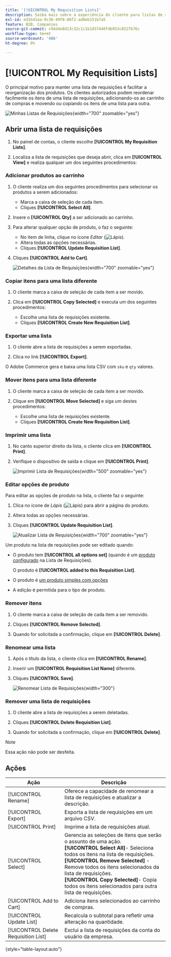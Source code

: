 ```yaml
---
title: '[!UICONTROL My Requisition Lists]'
description: Saiba mais sobre a experiência do cliente para listas de requisição, que está disponível no painel de contas.
exl-id: ed1b41aa-9c36-49f8-80f2-ad0eb151b7a5
feature: B2B, Companies
source-git-commit: c94d4e8d13c32c1c1b1d37440fdb953c8527b76c
workflow-type: tm+mt
source-wordcount: '486'
ht-degree: 0%

---
```


# [!UICONTROL My Requisition Lists]

O principal motivo para manter uma lista de requisições é facilitar a reorganização dos produtos. Os clientes autorizados podem reordenar facilmente os itens de uma lista de requisições, adicionando-os ao carrinho de compras e movendo ou copiando os itens de uma lista para outra.

![Minhas Listas de Requisições](./assets/account-dashboard-my-requisition-lists.png){width="700" zoomable="yes"}

## Abrir uma lista de requisições

1. No painel de contas, o cliente escolhe **[!UICONTROL My Requisition Lists]**.

1. Localiza a lista de requisições que deseja abrir, clica em **[!UICONTROL View]** e realiza qualquer um dos seguintes procedimentos:

### Adicionar produtos ao carrinho

1. O cliente realiza um dos seguintes procedimentos para selecionar os produtos a serem adicionados:

   - Marca a caixa de seleção de cada item.
   - Cliques **[!UICONTROL Select All]**.

1. Insere o **[!UICONTROL Qty]** a ser adicionado ao carrinho.

1. Para alterar qualquer opção de produto, o faz o seguinte:

   - No item de linha, clique no ícone _Editar_ (![Lápis](../assets/icon-edit-pencil.png)).
   - Altera todas as opções necessárias.
   - Cliques **[!UICONTROL Update Requisition List]**.

1. Cliques **[!UICONTROL Add to Cart]**.

   ![Detalhes da Lista de Requisições](./assets/requisition-list-view.png){width="700" zoomable="yes"}

### Copiar itens para uma lista diferente

1. O cliente marca a caixa de seleção de cada item a ser movido.

1. Clica em **[!UICONTROL Copy Selected]** e executa um dos seguintes procedimentos:

   - Escolhe uma lista de requisições existente.
   - Cliques **[!UICONTROL Create New Requisition List]**.

### Exportar uma lista

1. O cliente abre a lista de requisições a serem exportadas.

1. Clica no link **[!UICONTROL Export]**.

O Adobe Commerce gera e baixa uma lista CSV com `sku` e `qty` valores.

### Mover itens para uma lista diferente

1. O cliente marca a caixa de seleção de cada item a ser movido.

1. Clique em **[!UICONTROL Move Selected]** e siga um destes procedimentos:

   - Escolhe uma lista de requisições existente.
   - Cliques **[!UICONTROL Create New Requisition List]**.

### Imprimir uma lista

1. No canto superior direito da lista, o cliente clica em **[!UICONTROL Print]**.

1. Verifique o dispositivo de saída e clique em **[!UICONTROL Print]**.

   ![Imprimir Lista de Requisições](./assets/requisition-list-print.png){width="500" zoomable="yes"}

### Editar opções de produto

Para editar as opções de produto na lista, o cliente faz o seguinte:

1. Clica no ícone de _Lápis_ (![Lápis](../assets/icon-edit-pencil.png)) para abrir a página do produto.

1. Altera todas as opções necessárias.

1. Cliques **[!UICONTROL Update Requisition List]**.

   ![Atualizar Lista de Requisições](./assets/requisition-list-update.png){width="700" zoomable="yes"}

Um produto na lista de requisições pode ser editado quando:

- O produto tem **[!UICONTROL all options set]** (quando é um [produto configurado](../catalog/product-create-configurable.md) na Lista de Requisições).

  O produto é **[!UICONTROL added to this Requisition List]**.

- O produto é [um produto simples com opções](../catalog/settings-advanced-custom-options.md)

- A edição é permitida para o tipo de produto.

### Remover itens

1. O cliente marca a caixa de seleção de cada item a ser removido.

1. Cliques **[!UICONTROL Remove Selected]**.

1. Quando for solicitada a confirmação, clique em **[!UICONTROL Delete]**.

### Renomear uma lista

1. Após o título da lista, o cliente clica em **[!UICONTROL Rename]**.

1. Inserir um **[!UICONTROL Requisition List Name]** diferente.

1. Cliques **[!UICONTROL Save]**.

   ![Renomear Lista de Requisições](./assets/requisition-list-rename.png){width="300"}


### Remover uma lista de requisições

1. O cliente abre a lista de requisições a serem deletadas.

1. Cliques **[!UICONTROL Delete Requisition List]**.

1. Quando for solicitada a confirmação, clique em **[!UICONTROL Delete]**.

>[!NOTE]
>
>Essa ação não pode ser desfeita.

## Ações

| Ação | Descrição |
|--- |--- |
| [!UICONTROL Rename] | Oferece a capacidade de renomear a lista de requisições e atualizar a descrição. |
| [!UICONTROL Export] | Exporta a lista de requisições em um arquivo CSV. |
| [!UICONTROL Print] | Imprime a lista de requisições atual. |
| [!UICONTROL Select] | Gerencia as seleções de itens que serão o assunto de uma ação. <br/>**[!UICONTROL Select All]**- Seleciona todos os itens na lista de requisições.<br/>**[!UICONTROL Remove Selected]** - Remove todos os itens selecionados da lista de requisições. <br/>**[!UICONTROL Copy Selected]**- Copia todos os itens selecionados para outra lista de requisições. |
| [!UICONTROL Add to Cart] | Adiciona itens selecionados ao carrinho de compras. |
| [!UICONTROL Update List] | Recalcula o subtotal para refletir uma alteração na quantidade. |
| [!UICONTROL Delete Requisition List] | Exclui a lista de requisições da conta do usuário da empresa. |

{style="table-layout:auto"}
